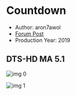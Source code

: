 # Countdown

* Author: aron7awol
* [Forum Post](https://www.avsforum.com/threads/bass-eq-for-filtered-movies.2995212/post-59134024)
* Production Year: 2019

## DTS-HD MA 5.1

![img 0](http://imgur.com/YMqDxkK.jpg)

![img 1](http://imgur.com/K1hPNBi.png)

